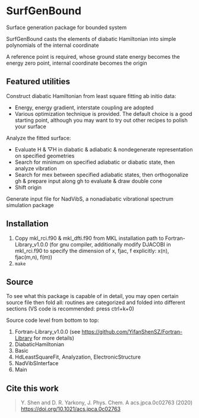 # SurfGenBound
Surface generation package for bounded system

SurfGenBound casts the elements of diabatic Hamiltonian into simple polynomials of the internal coordinate

A reference point is required, whose ground state energy becomes the energy zero point, internal coordinate becomes the origin

## Featured utilities
Construct diabatic Hamiltonian from least square fitting ab initio data:
* Energy, energy gradient, interstate coupling are adopted
* Various optimization technique is provided. The default choice is a good starting point, although you may want to try out other recipes to polish your surface

Analyze the fitted surface:
* Evaluate H & ▽H in diabatic & adiabatic & nondegenerate representation on specified geometries
* Search for minimum on specified adiabatic or diabatic state, then analyze vibration
* Search for mex between specified adiabatic states, then orthogonalize gh & prepare input along gh to evaluate & draw double cone
* Shift origin

Generate input file for NadVibS, a nonadiabatic vibrational spectrum simulation package

## Installation
1. Copy mkl_rci.f90 & mkl_dfti.f90 from MKL installation path to Fortran-Library_v1.0.0 (for gnu compiler, additionally modify DJACOBI in mkl_rci.f90 to specify the dimension of x, fjac, f explicitly: x(n), fjac(m,n), f(m))
2. `make`

## Source
To see what this package is capable of in detail, you may open certain source file then fold all: routines are categorized and folded into different sections (VS code is recommended: press ctrl+k+0)

Source code level from bottom to top:
1. Fortran-Library_v1.0.0 (see https://github.com/YifanShenSZ/Fortran-Library for more details)
2. DiabaticHamiltonian
3. Basic
4. HdLeastSquareFit, Analyzation, ElectronicStructure
5. NadVibSInterface
6. Main

## Cite this work
> Y. Shen and D. R. Yarkony, J. Phys. Chem. A acs.jpca.0c02763 (2020) https://doi.org/10.1021/acs.jpca.0c02763
